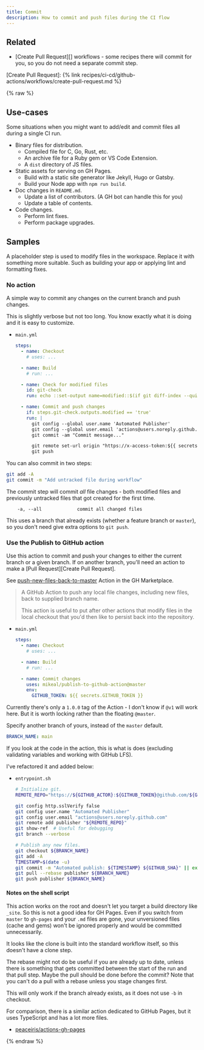 ```yaml
---
title: Commit
description: How to commit and push files during the CI flow
---
```



## Related

- [Create Pull Request][] workflows - some recipes there will commit for you, so you do not need a separate commit step.

[Create Pull Request]: {% link recipes/ci-cd/github-actions/workflows/create-pull-request.md %}


{% raw %}


## Use-cases

Some situations when you might want to add/edit and commit files all during a single CI run.

- Binary files for distribution.
    - Compiled file for C, Go, Rust, etc.
    - An archive file for a Ruby gem or VS Code Extension.
    - A `dist` directory of JS files.
- Static assets for serving on GH Pages.
    - Build with a static site generator like Jekyll, Hugo or Gatsby.
    - Build your Node app with `npm run build`.
- Doc changes in `README.md`.
    - Update a list of contributors. (A GH bot can handle this for you)
    - Update a table of contents.
- Code changes.
    - Perform lint fixes.
    - Perform package upgrades.


## Samples

A placeholder step is used to modify files in the workspace. Replace it with something more suitable. Such as building your app or applying lint and formatting fixes.

### No action

A simple way to commit any changes on the current branch and push changes.

This is slightly verbose but not too long. You know exactly what it is doing and it is easy to customize.

- `main.yml`
    ```yaml
    steps:
      - name: Checkout
        # uses: ...

      - name: Build
        # run: ...

      - name: Check for modified files
        id: git-check
        run: echo ::set-output name=modified::$(if git diff-index --quiet HEAD --; then echo "false"; else echo "true"; fi)

      - name: Commit and push changes
        if: steps.git-check.outputs.modified == 'true'
        run: |
          git config --global user.name 'Automated Publisher'
          git config --global user.email 'actions@users.noreply.github.com'
          git commit -am "Commit message..."

          git remote set-url origin "https://x-access-token:${{ secrets.GITHUB_TOKEN }}@github.com/${{ github.repository }}"
          git push
    ```

You can also commit in two steps:

```sh
git add -A
git commit -m "Add untracked file during workflow"
```

The commit step will commit _all_ file changes - both modified files and previously untracked files that got created for the first time.

```
    -a, --all             commit all changed files
```

This uses a branch that already exists (whether a feature branch or `master`), so you don't need give extra options to `git push`.

### Use the Publish to GitHub action

Use this action to commit and push your changes to either the current branch or a given branch. If on another branch, you'll need an action to make a [Pull Request][Create Pull Request].

See [push-new-files-back-to-master](https://github.com/marketplace/actions/push-new-files-back-to-master) Action in the GH Marketplace.

> A GitHub Action to push any local file changes, including new files, back to supplied branch name.
>
> This action is useful to put after other actions that modify files in the local checkout that you'd then like to persist back into the repository.

- `main.yml`
    ```yaml
    steps:
      - name: Checkout
        # uses: ...

      - name: Build
        # run: ...

      - name: Commit changes
        uses: mikeal/publish-to-github-action@master
        env:
          GITHUB_TOKEN: ${{ secrets.GITHUB_TOKEN }}
    ```

Currently there's only a `1.0.0` tag of the Action - I don't know if `@v1` will work here. But it is worth locking rather than the floating `@master`.

Specify another branch of yours, instead of the `master` default.

```yaml
BRANCH_NAME: main
```

If you look at the code in the action, this is what is does (excluding validating variables and working with GitHub LFS).

I've refactored it and added below:

- `entrypoint.sh`
    ```sh
    # Initialize git.
    REMOTE_REPO="https://${GITHUB_ACTOR}:${GITHUB_TOKEN}@github.com/${GITHUB_REPOSITORY}.git"

    git config http.sslVerify false
    git config user.name "Automated Publisher"
    git config user.email "actions@users.noreply.github.com"
    git remote add publisher "${REMOTE_REPO}"
    git show-ref  # Useful for debugging
    git branch --verbose

    # Publish any new files.
    git checkout ${BRANCH_NAME}
    git add -A
    TIMESTAMP=$(date -u)
    git commit -m "Automated publish: ${TIMESTAMP} ${GITHUB_SHA}" || exit 0
    git pull --rebase publisher ${BRANCH_NAME}
    git push publisher ${BRANCH_NAME}
    ```

#### Notes on the shell script

This action works on the root and doesn't let you target a build directory like `_site`. So this is not a good idea for GH Pages. Even if you switch from `master` to `gh-pages` and your `.md` files are gone, your unversioned files (cache and gems) won't be ignored properly and would be committed unnecessarily.

It looks like the clone is built into the standard workflow itself, so this doesn't have a clone step.

The rebase might not do be useful if you are already up to date, unless there is something that gets committed between the start of the run and that pull step. Maybe the pull should be done before the commit? Note that you can't do a pull with a rebase unless you stage changes first.

This will only work if the branch already exists, as it does not use `-b` in checkout.

For comparison, there is a similar action dedicated to GitHub Pages, but it uses TypeScript and has a lot more files.

- [peaceiris/actions-gh-pages](https://github.com/peaceiris/actions-gh-pages)

{% endraw %}
